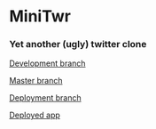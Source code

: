 # MiniTwr
### Yet another (ugly) twitter clone

[Development branch](https://github.com/iax86/minitwr/tree/devel)

[Master branch](https://github.com/iax86/minitwr/tree/master)

[Deployment branch](https://github.com/iax86/minitwr/tree/deploy)

[Deployed app](http://minitwr.herokuapp.com/)
